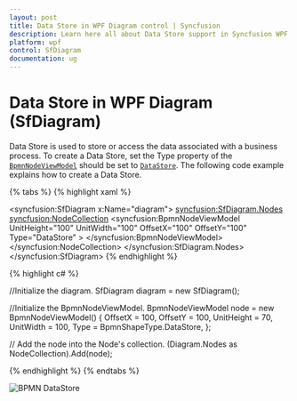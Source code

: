 ```yaml
---
layout: post
title: Data Store in WPF Diagram control | Syncfusion
description: Learn here all about Data Store support in Syncfusion WPF Diagram (SfDiagram) control, its elements and more.
platform: wpf
control: SfDiagram
documentation: ug
---
```


# Data Store in WPF Diagram (SfDiagram)

Data Store is used to store or access the data associated with a business process. To create a Data Store, set the Type property of the [`BpmnNodeViewModel`](https://help.syncfusion.com/cr/wpf/Syncfusion.UI.Xaml.Diagram.BpmnNodeViewModel.html) should be set to [`DataStore`](https://help.syncfusion.com/cr/wpf/Syncfusion.UI.Xaml.Diagram.Controls.BpmnShapeType.html#fields#DataStore). The following code example explains how to create a Data Store.

{% tabs %}
{% highlight xaml %}
<!--Initialize the SfDiagram-->
<syncfusion:SfDiagram x:Name="diagram">
    <!--Initialize the Node-->
    <syncfusion:SfDiagram.Nodes>
        <!--Initialize the Node Collection-->
        <syncfusion:NodeCollection>
            <!--Initialize the BpmnNodeViewModel-->
            <syncfusion:BpmnNodeViewModel UnitHeight="100" UnitWidth="100" OffsetX="100" OffsetY="100" Type="DataStore" > 
            </syncfusion:BpmnNodeViewModel>
        </syncfusion:NodeCollection>
    </syncfusion:SfDiagram.Nodes>
</syncfusion:SfDiagram>
{% endhighlight %}

{% highlight c# %}

//Initialize the diagram.
SfDiagram diagram = new SfDiagram();

//Initialize the BpmnNodeViewModel.
BpmnNodeViewModel node = new BpmnNodeViewModel()
{
  OffsetX = 100,
  OffsetY = 100,
  UnitHeight = 70,
  UnitWidth = 100,
  Type = BpmnShapeType.DataStore,
};

// Add the node into the Node's collection.
(Diagram.Nodes as NodeCollection).Add(node);

{% endhighlight %}
{%  endtabs %}

![BPMN DataStore](BPMN-Shapes-Images/DataStore.png)
